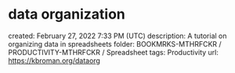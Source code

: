 # data organization

created: February 27, 2022 7:33 PM (UTC)
description: A tutorial on organizing data in spreadsheets
folder: BOOKMRKS-MTHRFCKR / PRODUCTIVITY-MTHRFCKR / Spreadsheet
tags: Productivity
url: https://kbroman.org/dataorg